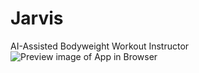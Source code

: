 # Jarvis
AI-Assisted Bodyweight Workout Instructor
![Preview image of App in Browser](https://user-images.githubusercontent.com/66288732/163697797-0771d406-4f19-480c-984d-a228acb0c44c.png)
